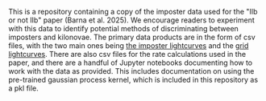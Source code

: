 This is a repository containing a copy of the imposter data used for the "IIb or not IIb" paper (Barna et al. 2025). We encourage readers to experiment with this data to identify potential methods of discriminating between imposters and kilonovae. The primary data products are in the form of csv files, with the two main ones being 
[the imposter lightcurves](https://github.com/tylerbarna/IIb-or-not-IIIb/blob/main/imposter_gp_lightcurves_downsample.csv) and the [grid lightcurves](https://github.com/tylerbarna/IIb-or-not-IIIb/blob/main/bulla_2019.csv). There are also csv files for the rate calculations used in the paper, and there are a handful of 
Jupyter notebooks documenting how to work with the data as provided. This includes documentation on using the pre-trained gaussian process kernel, which is included in this repository as a pkl file.
